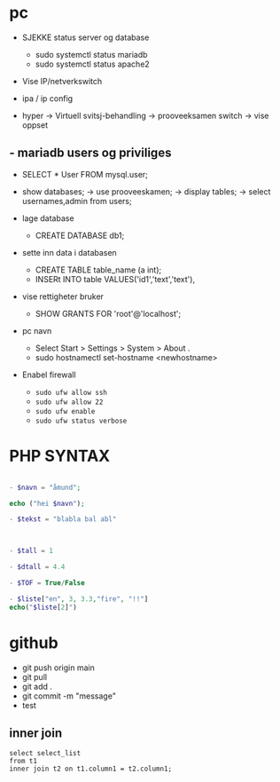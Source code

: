 # pc
- SJEKKE status server og database
  - sudo systemctl status mariadb
  - sudo systemctl status apache2

-  Vise IP/netverkswitch
  - ipa  / ip config
  - hyper -> Virtuell svitsj-behandling -> prooveeksamen switch -> vise oppset


## - mariadb users og priviliges
- SELECT * User FROM mysql.user;
- show databases; -> use prooveeskamen; -> display tables; -> select usernames,admin from users;

  
- lage database
  - CREATE DATABASE db1;


- sette inn data  i databasen
  - CREATE TABLE table_name (a int);
  - INSERt
    INTO table
    VALUES('id1','text','text'),




- vise rettigheter bruker
  - SHOW GRANTS FOR 'root'@'localhost';


- pc navn
  - Select Start > Settings > System > About .
  - sudo hostnamectl set-hostname \<newhostname>


- Enabel firewall
  - ``sudo ufw allow ssh``
  - ```sudo ufw allow 22```
  - ``sudo ufw enable``
  - ``sudo ufw status verbose``
   

# PHP SYNTAX

```php

- $navn = "åmund";

echo ("hei $navn");

- $tekst = "blabla bal abl"



- $tall = 1

- $dtall = 4.4

- $TOF = True/False

- $liste["en", 3, 3.3,"fire", "!!"]
echo("$liste[2]")
```

# github
- git push origin main
- git pull
- git add .
- git commit -m "message"
- test
## inner join
```
select select_list
from t1
inner join t2 on t1.column1 = t2.column1;

```